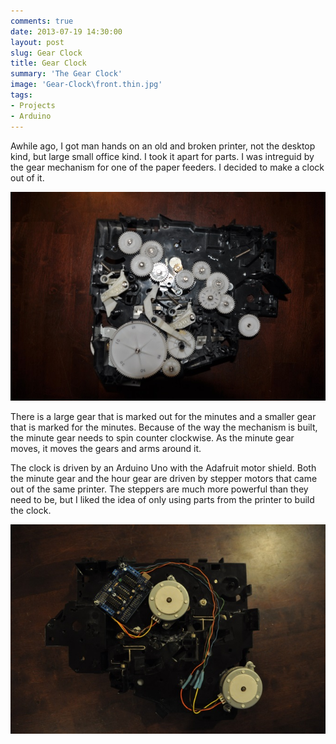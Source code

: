 ```yaml
---
comments: true
date: 2013-07-19 14:30:00
layout: post
slug: Gear Clock
title: Gear Clock
summary: 'The Gear Clock'
image: 'Gear-Clock\front.thin.jpg'
tags:
- Projects
- Arduino
---
```



Awhile ago, I got man hands on an old and broken printer, not the desktop kind, but large small office kind. I took it apart for parts. I was intreguid by the gear mechanism for one of the paper feeders. I decided to make a clock out of it.

[![](/img/posts/Gear-Clock/front.web.jpg)](/img/posts/Gear-Clock/front.web.jpg)

There is a large gear that is marked out for the minutes and a smaller gear that is marked for the minutes. Because of the way the mechanism is built, the minute gear needs to spin counter clockwise. As the minute gear moves, it moves the gears and arms around it.

The clock is driven by an Arduino Uno with the Adafruit motor shield. Both the minute gear and the hour gear are driven by stepper motors that came out of the same printer. The steppers are much more powerful than they need to be, but I liked the idea of only using parts from the printer to build the clock.

[![](/img/posts/Gear-Clock/back.web.jpg)](/img/posts/Gear-Clock/back.web.jpg)